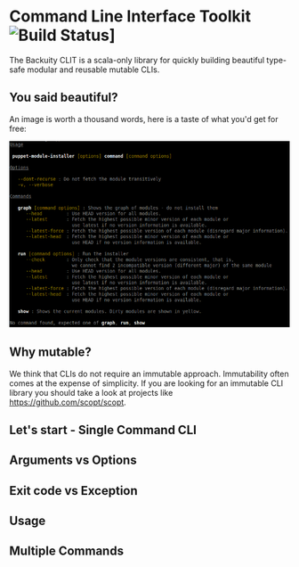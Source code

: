 # Command Line Interface Toolkit ![Build Status](https://travis-ci.org/backuity/clit.png?branch=master)]

The Backuity CLIT is a scala-only library for quickly building beautiful type-safe modular and reusable mutable CLIs.

## You said beautiful?

An image is worth a thousand words, here is a taste of what you'd get for free:

![usage-demo](usage-demo.png)

## Why mutable?

We think that CLIs do not require an immutable approach. Immutability often comes at the expense of simplicity.
If you are looking for an immutable CLI library you should take a look at projects like https://github.com/scopt/scopt.

## Let's start - Single Command CLI


## Arguments vs Options

## Exit code vs Exception

## Usage

## Multiple Commands


